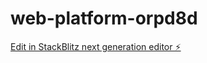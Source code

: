 # web-platform-orpd8d

[Edit in StackBlitz next generation editor ⚡️](https://stackblitz.com/~/github.com/Narratorslay/web-platform-orpd8d)